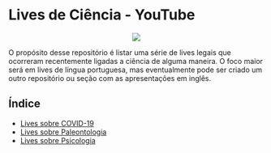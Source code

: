# Lives de Ciência - YouTube

<div align="center">
  <img src="https://universodiscreto.com/images/science.gif" />
</div>

O propósito desse repositório é listar uma série de lives legais que ocorreram recentemente ligadas a ciência de alguma maneira. O foco maior será em lives de língua portuguesa, mas eventualmente pode ser criado um outro repositório ou seção com as apresentações em inglês.

## Índice

* [Lives sobre COVID-19](https://github.com/lucaslattari/Youtube-Live-Science/blob/master/covid-19.md)
* [Lives sobre Paleontologia](https://github.com/lucaslattari/Youtube-Live-Science/blob/master/paleontologia.md)
* [Lives sobre Psicologia](https://github.com/lucaslattari/Youtube-Live-Science/blob/master/psicologia.md)
